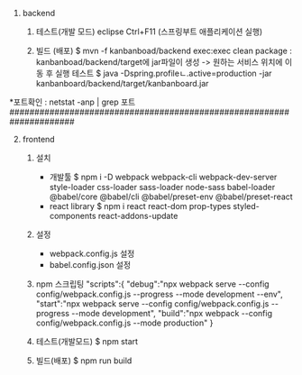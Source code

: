 1. backend
	1) 테스트(개발 모드)
		eclipse Ctrl+F11 (스프링부트 애플리케이션 실행)
	
	2) 빌드 (배포)
		$ mvn -f kanbanboad/backend exec:exec clean package
			: kanbanboad/backend/target에 jar파일이 생성 -> 원하는 서비스 위치에 이동 후 실행
		테스트
		$ java -Dspring.profileㄴ.active=production -jar kanbanboard/backend/target/kanbanboard.jar


*포트확인 : netstat -anp | grep 포트
#####################################################################	

2. frontend
	1) 설치
    	- 개발툴
       		$ npm i -D webpack webpack-cli webpack-dev-server style-loader css-loader sass-loader node-sass babel-loader @babel/core @babel/cli @babel/preset-env @babel/preset-react
     	- react library
       		$ npm i react react-dom prop-types styled-components react-addons-update

	2) 설정
		- webpack.config.js 설정
		- babel.config.json 설정
		
	3) npm 스크립팅
	    "scripts":{
        	"debug":"npx webpack serve --config config/webpack.config.js --progress --mode development --env",
        	"start":"npx webpack serve --config config/webpack.config.js --progress --mode development",
        	"build":"npx webpack --config config/webpack.config.js --mode production"
   		 }

	4) 테스트(개발모드)
		$ npm start 
	5) 빌드(배포)
		$ npm run build
	
